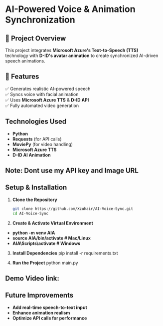# AI-Powered Voice & Animation Synchronization

## 📌 Project Overview
This project integrates **Microsoft Azure's Text-to-Speech (TTS)** technology with **D-ID's avatar animation** to create synchronized AI-driven speech animations.

## 🚀 Features
✅ Generates realistic AI-powered speech  
✅ Syncs voice with facial animation  
✅ Uses **Microsoft Azure TTS** & **D-ID API**  
✅ Fully automated video generation  

## Technologies Used
- **Python**
- **Requests** (for API calls)
- **MoviePy** (for video handling)
- **Microsoft Azure TTS**
- **D-ID AI Animation**

## Note: Dont use my API key and Image URL

## Setup & Installation
1. **Clone the Repository**  
   ```sh
   git clone https://github.com/Xzuhair/AI-Voice-Sync.git
   cd AI-Voice-Sync

2. **Create & Activate Virtual Environment**
- **python -m venv AIA**
- **source AIA/bin/activate  # Mac/Linux**
- **AIA\Scripts\activate  # Windows**

3. **Install Dependencies**
pip install -r requirements.txt

4. **Run the Project**
python main.py

## **Demo Video link:**

## **Future Improvements**
- **Add real-time speech-to-text input**
- **Enhance animation realism**
- **Optimize API calls for performance**